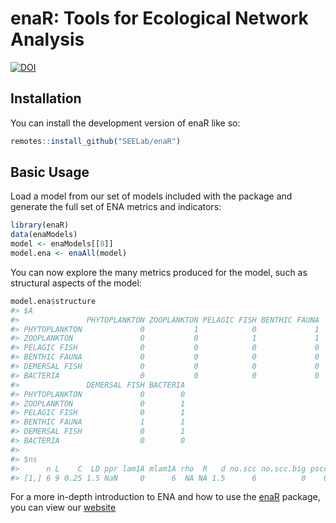 
<!-- README.md is generated from README.Rmd. Please edit that file -->

# enaR: Tools for Ecological Network Analysis

<!-- badges: start -->
<!-- badges: end -->

[![DOI](https://zenodo.org/badge/12623293.svg)](https://zenodo.org/badge/latestdoi/12623293)

## Installation

You can install the development version of enaR like so:

``` r
remotes::install_github("SEELab/enaR")
```

## Basic Usage

Load a model from our set of models included with the package and
generate the full set of ENA metrics and indicators:

``` r
library(enaR)
data(enaModels)
model <- enaModels[[8]]
model.ena <- enaAll(model)
```

You can now explore the many metrics produced for the model, such as
structural aspects of the model:

``` r
model.ena$structure
#> $A
#>               PHYTOPLANKTON ZOOPLANKTON PELAGIC FISH BENTHIC FAUNA
#> PHYTOPLANKTON             0           1            0             1
#> ZOOPLANKTON               0           0            1             1
#> PELAGIC FISH              0           0            0             0
#> BENTHIC FAUNA             0           0            0             0
#> DEMERSAL FISH             0           0            0             0
#> BACTERIA                  0           0            0             0
#>               DEMERSAL FISH BACTERIA
#> PHYTOPLANKTON             0        0
#> ZOOPLANKTON               0        1
#> PELAGIC FISH              0        1
#> BENTHIC FAUNA             1        1
#> DEMERSAL FISH             0        1
#> BACTERIA                  0        0
#> 
#> $ns
#>      n L    C  LD ppr lam1A mlam1A rho  R   d no.scc no.scc.big pscc
#> [1,] 6 9 0.25 1.5 NaN     0      6  NA NA 1.5      6          0    0
```

For a more in-depth introduction to ENA and how to use the
[enaR](https://cran.r-project.org/package=enaR) package, you can view
our [website](url)
